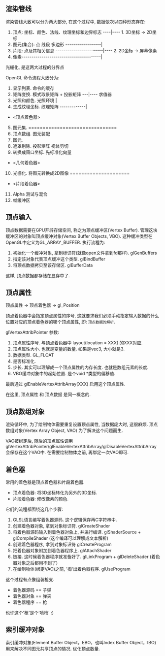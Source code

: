 ## 渲染管线

渲染管线大致可以分为两大部分, 在这个过程中, 数据依次以四种形态存在:

1. 顶点: 坐标、颜色、法线、纹理坐标和边界标志 ----|---- 1. 3D坐标 -> 2D坐标
2. 图元(集合): 点 线段 多边形 ------------------|
3. 片段: 点及其相关信息 ------------------------|---- 2. 2D坐标 -> 屏幕像素
4. 像素----------------------------------------|

光栅化, 是这两大过程的分界点

OpenGL 命令流程大致分为:

1. 显示列表. 命令的缓存
2. 矩阵变换. 模式取景矩阵 + 投影矩阵 ---|---- 求值器 
3. 光照和颜色. 光照环境                |
4. 生成纹理坐标. 纹理矩阵 -------------|
- <顶点着色器>
5. 图元集. ===============================
6. 顶点数组. 图元装配
7. 图元.
8. 遮罩剔除. 投影矩阵 视体剪切
9. 转换成窗口坐标. 先标准化向量
- <几何着色器>
10. 光栅化. 将图元转换成2D图像 =====================
- <片段着色器>
11. Alpha 测试与混合
12. 帧缓冲区

## 顶点输入

顶点数据需要在GPU开辟存储空间, 称之为顶点缓冲区(Vertex Buffer). 管理这块缓冲区的对象叫顶点缓冲对象(Vertex Buffer Objects, VBO). 这种缓冲类型在OpenGL中定义为GL_ARRAY_BUFFER. 执行流程为:

1. 初始化一个缓冲对象, 拿到标识符(就像open文件拿到fd那样). glGenBuffers
2. 指定该对象代表顶点缓冲这个类型. glBindBuffer
3. 将顶点数据拷贝至该存储区. glBufferData

这样, 顶点数据都存储在显存中了.

## 顶点属性

顶点属性 -> 顶点着色器 -> gl_Position

顶点着色器中会指定顶点属性的序号, 这就要求我们必须手动指定输入数据的什么位置对应的顶点着色器的哪个顶点属性, 即: `顶点数据的解析`.

glVertexAttribPointer 参数:

1. 顶点属性序号. 与顶点着色器中 layout(location = XXX) 的XXX对应.
2. 顶点属性大小. 也就是变量的数量. 如果是vec3, 大小就是3.
3. 数据类型. GL_FLOAT
4. 是否标准化.
5. 步长. 其实可以理解成一个顶点属性的内存长度. 也就是数组元素的长度.
6. VBO缓冲对象中的起始位置. 是个void *类型的偏移值.

最后通过 glEnableVertexAttribArray(XXX) 启用这个顶点属性.

在这里, 顶点属性 和 顶点数据 是同一概念的.

## 顶点数组对象

渲染循环中, 为了绘制物体需要重复设置顶点属性, 当数据庞大时, 这很麻烦. 顶点数组对象(Vertex Array Object, VAO) 为了解决这个问题而生.

VAO被绑定后, 随后的顶点属性调用 glVertexAttribPointer/glEnableVertexAttribArray/glDisableVertexAttribArray 会保存在这个VAO中. 在需要绘制物体之前, 再绑定一次VAO即可.

## 着色器

常用的着色器是顶点着色器和片段着色器.

- 顶点着色器: 将3D坐标转化为另外的3D坐标.
- 片段着色器: 修改像素的颜色.

它们的流程都围绕这几个步骤:

1. GLSL语言编写着色器源码. 这个逻辑保存再C字符串中.
2. 创建着色器对象, 拿到对象标识符.                  glCreateShader
3. 将着色器源码输入到着色器对象上, 并进行编译.       glShaderSource + glCompileShader (这个编译可以理解成文本解析)
4. 创建着色器程序, 拿到对象标识符                   glCreateProgram
5. 把着色器对象附加到着色器程序上.                  glAttachShader
6. 链接. 这时候着色器程序就准备好了.                glLinkProgram + glDeleteShader (着色器对象之后都用不到了)
7. 在绘制物体(绑定VAO)之前, '掏'出着色器程序.       glUseProgram

这个过程有点像组装枪支.

- 着色器源码 == 子弹
- 着色器对象 == 弹夹
- 着色器程序 == 枪

也许这个'枪'是个'喷枪' :)

## 索引缓冲对象

索引缓冲对象(Element Buffer Object，EBO，也叫Index Buffer Object，IBO) 用来解决不同图元共享顶点的情况. 优化顶点数量.